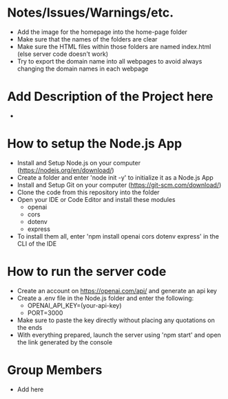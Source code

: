 # Notes/Issues/Warnings/etc. 
- Add the image for the homepage into the home-page folder
- Make sure that the names of the folders are clear
- Make sure the HTML files within those folders are named index.html (else server code doesn't work)
- Try to export the domain name into all webpages to avoid always changing the domain names in each webpage

# Add Description of the Project here
-

# How to setup the Node.js App
- Install and Setup Node.js on your computer (https://nodejs.org/en/download/)
- Create a folder and enter 'node init -y' to initialize it as a Node.js App
- Install and Setup Git on your computer (https://git-scm.com/download/)
- Clone the code from this repository into the folder
- Open your IDE or Code Editor and install these modules
    - openai
    - cors
    - dotenv
    - express
- To install them all, enter 'npm install openai cors dotenv express' in the CLI of the IDE

# How to run the server code
- Create an account on https://openai.com/api/ and generate an api key
- Create a .env file in the Node.js folder and enter the following:
    - OPENAI_API_KEY=(your-api-key)
    - PORT=3000
- Make sure to paste the key directly without placing any quotations on the ends
- With everything prepared, launch the server using 'npm start' and open the link generated by the console

# Group Members
- Add here
